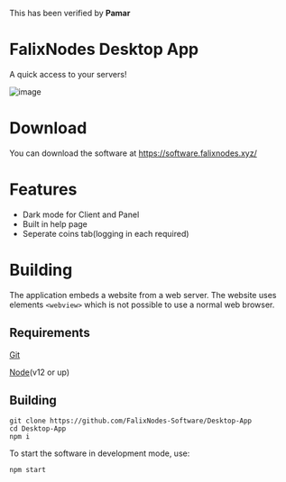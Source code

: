 This has been verified by __Pamar__
# FalixNodes Desktop App
A quick access to your servers!

![image](https://software.falixnodes.xyz/src/images/preview.png)

# Download
You can download the software at https://software.falixnodes.xyz/

# Features
 - Dark mode for Client and Panel
 - Built in help page
 - Seperate coins tab(logging in each required)

# Building

The application embeds a website from a web server. The website uses elements `<webview>` which is not possible to use a normal web browser.
## Requirements
[Git](https://git-scm.com/downloads)

[Node](https://nodejs.org/en/download/)(v12 or up)

## Building
```
git clone https://github.com/FalixNodes-Software/Desktop-App
cd Desktop-App
npm i
```
To start the software in development mode, use:
```
npm start
```
